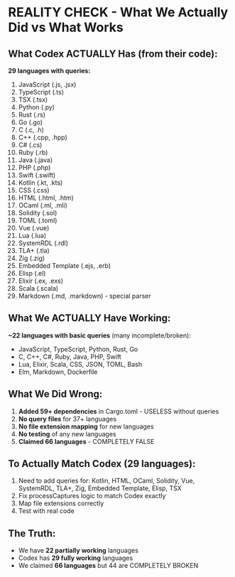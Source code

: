# REALITY CHECK - What We Actually Did vs What Works

## What Codex ACTUALLY Has (from their code):
**29 languages with queries:**
1. JavaScript (.js, .jsx)
2. TypeScript (.ts) 
3. TSX (.tsx)
4. Python (.py)
5. Rust (.rs)
6. Go (.go)
7. C (.c, .h)
8. C++ (.cpp, .hpp)
9. C# (.cs)
10. Ruby (.rb)
11. Java (.java)
12. PHP (.php)
13. Swift (.swift)
14. Kotlin (.kt, .kts)
15. CSS (.css)
16. HTML (.html, .htm)
17. OCaml (.ml, .mli)
18. Solidity (.sol)
19. TOML (.toml)
20. Vue (.vue)
21. Lua (.lua)
22. SystemRDL (.rdl)
23. TLA+ (.tla)
24. Zig (.zig)
25. Embedded Template (.ejs, .erb)
26. Elisp (.el)
27. Elixir (.ex, .exs)
28. Scala (.scala)
29. Markdown (.md, .markdown) - special parser

## What We ACTUALLY Have Working:
**~22 languages with basic queries** (many incomplete/broken):
- JavaScript, TypeScript, Python, Rust, Go
- C, C++, C#, Ruby, Java, PHP, Swift
- Lua, Elixir, Scala, CSS, JSON, TOML, Bash
- Elm, Markdown, Dockerfile

## What We Did Wrong:
1. **Added 59+ dependencies** in Cargo.toml - USELESS without queries
2. **No query files** for 37+ languages
3. **No file extension mapping** for new languages
4. **No testing** of any new languages
5. **Claimed 66 languages** - COMPLETELY FALSE

## To Actually Match Codex (29 languages):
1. Need to add queries for: Kotlin, HTML, OCaml, Solidity, Vue, SystemRDL, TLA+, Zig, Embedded Template, Elisp, TSX
2. Fix processCaptures logic to match Codex exactly
3. Map file extensions correctly
4. Test with real code

## The Truth:
- We have **22 partially working** languages
- Codex has **29 fully working** languages
- We claimed **66 languages** but 44 are COMPLETELY BROKEN
